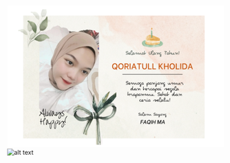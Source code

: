 ![alt text](https://github.com/FaqihMA/Hbd-Qori/blob/main/oke.png?raw=true)
![alt text]([https://github.com/FaqihMA/Hbd-Qori/blob/main/sip.png](https://github.com/FaqihMA/Hbd-Qori/blob/main/sip.png)?raw=true)
